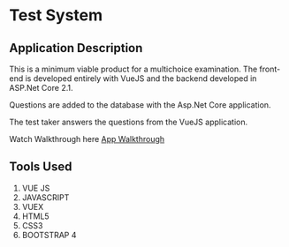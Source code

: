 # Test System

## Application Description

This is a minimum viable product for a multichoice examination. The front-end is developed entirely with VueJS and the backend developed in ASP.Net Core 2.1.

Questions are added to the database with the Asp.Net Core application. 

The test taker answers the questions from the VueJS application.

Watch Walkthrough here [App Walkthrough](https://youtu.be/SK665hVgXHM)

## Tools Used
1. VUE JS
2. JAVASCRIPT
2. VUEX
3. HTML5
4. CSS3
5. BOOTSTRAP 4


